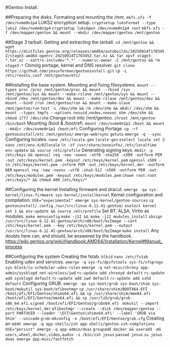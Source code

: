 #Gentoo Install.

##Preparing the disks.
Formating and mounting the /mnt.
```mkfs.xfs -f /dev/nvme0n1p4```
LUKS2 encryption setup.
```cryptsetup luksFormat --type luks2 /dev/nvme0n1p4```
```cryptsetup luksOpen /dev/nvme0n1p4 root```
```mkfs.xfs -f /dev/mapper/gentoo && mount --mkdir /dev/mapper/gentoo /mnt/gentoo```


##Stage 3 tarball.
Getting and extracting the tarball.
```cd /mnt/gentoo && wget https://distfiles.gentoo.org/releases/amd64/autobuilds/20250914T170345Z/stage3-amd64-openrc-20250914T170345Z.tar.xz && tar xpvf stage3-*.tar.xz --xattrs-include='*.*' --numeric-owner -C /mnt/gentoo && rm stage3-*```
Cloning portage, kernel and DNS resolver.
```git clone https://github.com/jesusferman/gentooinstall.git```
```cp -L /etc/resolv.conf /mnt/gentoo/etc/```


##Installing the base system.
Mounting and fixing filesystems.
```mount --types proc /proc /mnt/gentoo/proc && mount --rbind /sys /mnt/gentoo/sys && mount --make-rslave /mnt/gentoo/sys && mount --rbind /dev /mnt/gentoo/dev && mount --make-rslave /mnt/gentoo/dev && mount --bind /run /mnt/gentoo/run && mount --make-slave /mnt/gentoo/run```
```test -L /dev/shm && rm /dev/shm && mkdir /dev/shm && mount --types tmpfs --options nosuid,nodev,noexec shm /dev/shm && chmod 1777 /dev/shm```
Change root into /mnt/gentoo.
```chroot /mnt/gentoo /bin/bash```
Mounting /boot & /boot/efi.
```mount /dev/nvme0n1p2 /boot && mount --mkdir /dev/nvme0n1p1 /boot/efi```
Configuring Portage.
```cp -rf gentooinstall/etc /mnt/gentoo/```
```emerge-webrsync```
```getuto```
```emerge -q --sync```
Configuring locales.
```nano /etc/locale.gen```
```locale-gen```
```eselect locale set 3```
```nano /etc/env.d/02locale```
```ln -sf /usr/share/zoneinfo/ /etc/localtime```
```env-update && source /etc/profile```
Generating signing keys.
```mkdir -p /etc/keys && openssl req -new -noenc -utf8 -sha256 -x509 -outform PEM -out /etc/keys/kernel.pem -keyout /etc/keys/kernel.pem```
```openssl x509 -in /etc/keys/kernel.pem -inform PEM -out /etc/keys/kernel.der -outform DER```
```openssl req -new -noenc -utf8 -sha3-512 -x509 -outform PEM -out /etc/keys/modules.pem -keyout /etc/keys/modules.pem```
```chown root:root /etc/keys/* && chmod 400 /etc/keys/*```


##Configuring the kernel
Installing firmware and dracut.
```emerge -qa sys-kernel/linux-firmware sys-kernel/installkernel```
Kernel configuration and compilation.
```USE="experimental" emerge sys-kernel/gentoo-sources```
```cp gentooinstall/.config /usr/src/linux-6.12.41-gentoo/```
```eselect kernel set 1 && env-update && source /etc/profile```
Set BT, ALSA, Virtio as modules.
```make menuconfig```
```make -j12 && make -j12 modules_install```
```sbsign /usr/src/linux-6.12.41-gentoo/arch/x86/boot/bzImage --cert /etc/keys/kernel.pem --key /etc/keys/kernel.pem --output /usr/src/linux-6.12.41-gentoo/arch/x86/boot/bzImage```
```make install```
Any doubts here can, and should, be answered by the handbook.
https://wiki.gentoo.org/wiki/Handbook:AMD64/Installation/Kernel#Manual_process


##Configuring the system
Creating the fstab.
```blkid```
```nano /etc/fstab```
Enabling udev and services.
```emerge -q sys-fs/dpsfstools sys-fs/xfsprogs sys-block/io-scheduler-udev-rules```
```emerge -q net-misc/chrony app-admin/sysklogd net-wireless/iwd```
```rc-update add chronyd default```
```rc-update add sysklogd default```
```rc-update add iwd default```
```rc-update add sshd default```
Configuring GRUB.
```emerge -qa sys-boot/grub sys-boot/shim sys-boot/mokutil sys-boot/efibootmgr```
```cp /usr/share/shim/BOOTX64.EFI /boot/efi/EFI/Gentoo/shimx64.efi && cp /usr/share/shim/mmx64.efi /boot/efi/EFI/Gentoo/mmx64.efi && cp /usr/lib/grub/grub-x86_64.efi.signed /boot/efi/EFI/Gentoo/grubx64.efi ```
```mokutil --import /etc/keys/kernel.der```
```efibootmgr --create --disk /dev/mapper/gentoo --part PARTUUID --loader '\EFI\Gentoo\shimx64.efi' --label 'GRUB via Shim' --unicode```
```grub-mkconfig -o /boot/efi/EFI/Gentoo/grub.cfg```
Creating an user.
```emerge -q app-shells/zsh app-shells/gentoo-zsh-completions```
```USE="persist" emerge -q app-admin/doas```
```groupadd docker && useradd -mG users,wheel,docker,video,audio -s /bin/zsh jesus```
```passwd jesus```
```su jesus```
```doas emerge app-misc/fastfetch```
